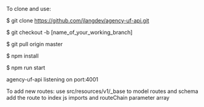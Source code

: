 To clone and use:

$ git clone https://github.com/jlangdev/agency-uf-api.git

$ git checkout -b [name_of_your_working_branch]

$ git pull origin master

$ npm install

$ npm run start

agency-uf-api listening on port:4001



To add new routes:
    use src/resources/v1/_base to model routes and schema
    add the route to index js imports and routeChain parameter array
